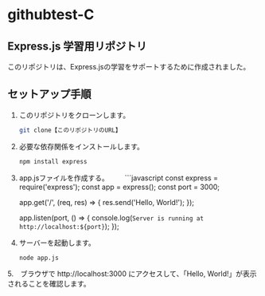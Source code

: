 # githubtest-C

## Express.js 学習用リポジトリ

このリポジトリは、Express.jsの学習をサポートするために作成されました。

## セットアップ手順

1. このリポジトリをクローンします。
   ```bash
   git clone【このリポジトリのURL】

2. 必要な依存関係をインストールします。
    ```bash
    npm install express

3. app.jsファイルを作成する。
　　```javascript
    const express = require('express');
    const app = express();
    const port = 3000;

    app.get('/', (req, res) => {
        res.send('Hello, World!');
    });

    app.listen(port, () => {
        console.log(`Server is running at http://localhost:${port}`);
    });


5. サーバーを起動します。
    ```bash
    node app.js

5.　ブラウザで http://localhost:3000 にアクセスして、「Hello, World!」が表示されることを確認します。
